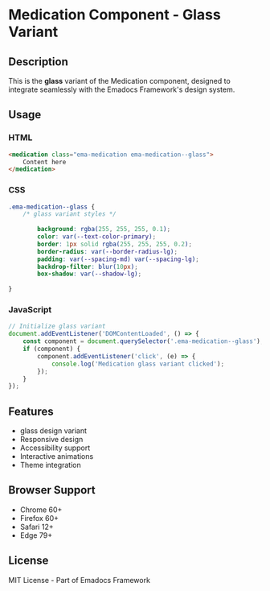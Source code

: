 # Medication Component - Glass Variant

## Description
This is the **glass** variant of the Medication component, designed to integrate seamlessly with the Emadocs Framework's design system.

## Usage

### HTML
```html
<medication class="ema-medication ema-medication--glass">
    Content here
</medication>
```

### CSS
```css
.ema-medication--glass {
    /* glass variant styles */
    
        background: rgba(255, 255, 255, 0.1);
        color: var(--text-color-primary);
        border: 1px solid rgba(255, 255, 255, 0.2);
        border-radius: var(--border-radius-lg);
        padding: var(--spacing-md) var(--spacing-lg);
        backdrop-filter: blur(10px);
        box-shadow: var(--shadow-lg);
    
}
```

### JavaScript
```javascript
// Initialize glass variant
document.addEventListener('DOMContentLoaded', () => {
    const component = document.querySelector('.ema-medication--glass');
    if (component) {
        component.addEventListener('click', (e) => {
            console.log('Medication glass variant clicked');
        });
    }
});
```

## Features
- glass design variant
- Responsive design
- Accessibility support
- Interactive animations
- Theme integration

## Browser Support
- Chrome 60+
- Firefox 60+
- Safari 12+
- Edge 79+

## License
MIT License - Part of Emadocs Framework
